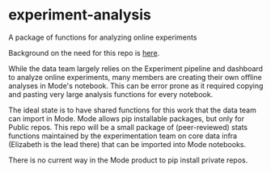 # experiment-analysis
A package of functions for analyzing online experiments

Background on the need for this repo is [here](https://www.notion.so/faire/Re-usable-ranking-team-functions-for-Mode-s-Py-Notebook-7688e5d52b0849db9fabd99d5c80ba15).

While the data team largely relies on the Experiment pipeline and dashboard to analyze online experiments, many members are creating their own offline analyses in Mode's notebook. This can be error prone as it required copying and pasting very large analysis functions for every notebook.

The ideal state is to have shared functions for this work that the data team can import in Mode. Mode allows pip installable packages, but only for Public repos. This repo will be a small package of (peer-reviewed) stats functions maintained by the experimentation team on core data infra (Elizabeth is the lead there) that can be imported into Mode notebooks.

There is no current way in the Mode product to pip install private repos.
